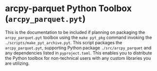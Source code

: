 # arcpy-parquet Python Toolbox (`arcpy_parquet.pyt`)

This is the documentation to be included if planning on packaging the `arcpy_parquet.pyt`
toolbox using the `make pyt_pkg` command invoking the `./scripts/make_pyt_archive.pyt`. This script
packages the `arcpy_parquet.pyt`, supporting Python package 
`./src/arcpy_parquet` and any dependencies listed in `pyproject.toml`. This enables you to
distribute the Python toolbox for non-technical users with any custom libraries you are utilizing.